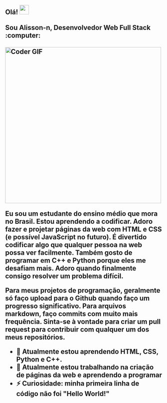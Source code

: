 <h2 align="left">
 <abc>
  <br>Olá! <img src="https://user-images.githubusercontent.com/42378118/110234147-e3259600-7f4e-11eb-95be-0c4047144dea.gif" width="30"><br>
  <br> Sou Alisson-n, Desenvolvedor Web Full Stack :computer:<br>
  <br>
    <img src="https://media.giphy.com/media/SWoSkN6DxTszqIKEqv/giphy.gif" alt="Coder GIF" width="500">


Eu sou um estudante do ensino médio que mora no Brasil. Estou aprendendo a codificar. Adoro fazer e projetar páginas da web com HTML e CSS (e possível JavaScript no futuro). É divertido codificar algo que qualquer pessoa na web possa ver facilmente. Também gosto de programar em C++ e Python porque eles me desafiam mais. Adoro quando finalmente consigo resolver um problema difícil.

Para meus projetos de programação, geralmente só faço upload para o Github quando faço um progresso significativo. Para arquivos markdown, faço commits com muito mais frequência. Sinta-se à vontade para criar um pull request para contribuir com qualquer um dos meus repositórios.
- 🌱  Atualmente estou aprendendo HTML, CSS, Python e C++.
- 🔭  Atualmente estou trabalhando na criação de páginas da web e aprendendo a programar
- ⚡  Curiosidade: minha primeira linha de código não foi "Hello World!"
